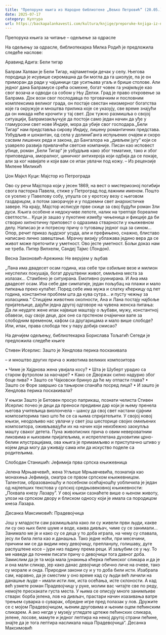 ```yaml
---
title: "Препоруке књига из Народне библиотеке „Вељко Петровић“ (20.05.)"
date: 2025-07-17
category: Култура
url: https://backapalankavesti.com/kultura/knjige/preporuke-knjiga-iz-narodne-biblioteke-veljko-petrovic-20-051/
---
```


Препорука књига за читање – одељење за одрасле

На одељењу за одрасле, библиотекарка Милка Родић је предложила следеће наслове:

Аравинд Адига: Бели тигар

Балрам Халваи је Бели Тигар, најпаметнији дечак у селу. Његова породица је исувише сиромашна да би могла да га школује, па је он приморан да ради у чајџиници где уситњава угаљ и брише столове. Али једног дана Балрамусе срећа осмехне, богат човек га унајмљује као свог возача и одводи са собом у Њу Делхи. Град је право откровење за Балрама. Док вози свог послодавца по трговачким и пословним комплексима великог града, он постаје свестан неизмерног богатства које га окружује и мноштва прилика које се указују, све време знајући да он никада неће крочити у тај свет. Док тужно размишља о својој ситуацији, Балрамзакључује да постоји само један начин да уђе у гламурозни свет нове Индије, мора да убије свог господара.„Бели Тигар“ нам представља сирову Индију, лишену романтичних представа. Узбудљив и шокантан, од села у долиниГанга испуњених очајем и скоро сасвим лишених реда и закона, до Бангалора на „дивљем југу“ који се узаврело развија привлачећи светске компаније. Писан као исповест убице, роман „Бели Тигар“ је узбудљив како због тематике, тако и због приповедача, аморалног, циничног антихероја који одбија да се покаје, али за ког навијате и који вам се ипак увлачи под кожу. – Из рецензије Милене Миликић

Џон Мајкл Куци: Мајстор из Петрограда

Ово су речи Мајстора који у јесен 1869, на вест о мистериозној погибији свога пасторка Павела, стиже у Петроград под лажним именом. Пошто се уселио у Павелову собу, упушта се у еротску везу с његовом газдарицом, а потом закорачује и у подземни свет анархистичке завере. На крају, Мајстор исписује прве скице за свој будући роман Зли дуси. Књига особене и недокучиве лепоте, налик на трептаје бореалне светлости… Куци је зашао у пукотине између чињеница и фикције да би створио хипнотичну приповест о одразима стварности у књижевном делу. Написао је и потресну причу о туговању једног оца за сином… Опор, речит приказ људског усуда, али и префињено, снажно, блиставо написано лично завештање. Мрачну визију ублажава једино вера да се живот може преточити у уметност. Ово јесте уметност. Бољи доказ нам не треба. Питер Вилхелм, Сандеј Тајмс (Лондон).

Весна Законовић-Арежина: Не верујем у љубав

„Лана има двадесет осам година, иза себе три озбиљне везе и милион неуспелих покушаја, богат друштвени живот, омиљена места за излазак… Стамбено је ситуирана. Емотивно руинирана. И Ана има двадесет осам. Иза себе две симпатије, један пољубац на плажи и мало пипкања преко купаћег. Поред себе има мужа и слатку кћеркицу од пет година, константни проблем шта да кува сутра… и пусту чежњу за изласцима.“
Стицајем животних околности, Ана и Лана постају најбоље пријатељице, дајући једна другој одговоре на чувена женска питања: Да ли неудате жене ипак највише маштају о љубави, мужу, константној обавези, оцу своје деце, док оне са прстеном очајнички вапе за слободним временом, кафом са другарицама и мало више слободе? Или, ипак, права слобода тек у пару добија смисао?

На дечијем одељењу, библиотекарка Борислава Тољагић Сегеди је предложила следеће књиге

Стивен Исерлис: Зашто је Хендлова перика поскакивала

– и мноштво других прича о животима великих композитора

• Чиме је Хајднова жена увијала косу?
• Шта је Шуберт урадио са старом футролом за наочаре?
• Како се Дворжак силно надурио због боце пива?
• Зашто се Чајковски бринуо да ће му отпасти глава?
• Зашто се Форе завршио са тањиром спанаћа посред лица?
• И зашто је Хендлова перика поскакивала?

У књизи Зашто је Бетовен просуо паприкаш, познати челиста Стивен Исерлис почео је деци да преноси предивни дар који је њему пренела његова учитељица виолончела – шансу да свој свет настани сјајним композиторима тако што ће се са њима спријатељити. У својој новој књизи, неодољиво нас увлачи у свет још шесторице својих омиљених композитора, оживљавајући их на начин који неизбежно заокупља машту сваког детета. Пуна живописних прича о овим невероватним ликовима и њиховим пријатељима, и испреплетана духовитим црно-белим илустрацијама, ова књига је примамљиво и приступачно штиво у којем деца могу да уживају сама или да искуство поделе са родитељима.

Слободан Станишић: Јефимија прва српска књижевница

Јелена Мрњавчевић, жена Угљеше Мрњавчевића, познатија као монахиња Јефимија, сматра се првом српском књижевницом. Талентом, образованошћу и посебном осећајношћу уобличила је један од најлепших текстова у српској средњовековној књижевности: „Похвала кнезу Лазаруˮ. У овој књизи сазнаћете више о њеном животу, улози на српском двору и блиском односу који је имала са породицом кнеза Лазара.

Десанка Максимовић: Прадевојчица

Још у младости сам размишљала како ли су живели први људи, какве ли су око њих биле шуме и воде, каква дивљач, чиме су се занимали… Занимало ме је и како су се деца у то доба играла, на чему су спавала, јесу ли била лепа као и данашња. Тако једне ноћи, при месечини, причини ми се да видим неку девојчицу, препланулу, голишаву, дуге распуштене косе – јури низ падину према реци. И заљубим се у њу. То ме наведе да почнем писати причу о девојчици тога давног доба. Замислим да је та моја мала јунакиња кћерка пећинског сликара и да је и она мали сликар, јер како данас девојчице обично личе на очеве, тако
су морале и онда. Природни закони су и у то доба били исти. Изабрала сам, наравно, да је сместим у оно време кад су људи већ личили на данашње људе – имали исти лик, иста осећања, исте склоности. А кад већ узмете роман Прадевојчицу у руке, молим вас читајте све по реду, немојте прескакати густа места. У њима се описују многе занимљиве ствари: борба јелена, лов на дивљач, прастари начин изазивања ватре трењем суварка о суварак, обредне игре пред полазак у лов. Дружите се с мојом Прадевојчицом, њеним друговима и њеним оцем пећинским сликарем. А ако негде у музеју угледате цртеже пећинских сликара, јелене, лосове, мамуте и једног лептира на некој другој страни пећине, знајте да је тога лептира насликала наша Прадевојчица“. Десанка Максимовић
